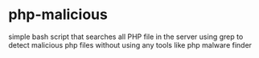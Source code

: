 # php-malicious
simple bash script that searches all PHP file in the server using grep to detect malicious php files without using any tools like php malware finder
